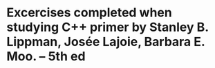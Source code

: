 # Excercises completed when studying C++ primer by  Stanley B. Lippman, Josée Lajoie, Barbara E. Moo. – 5th ed

